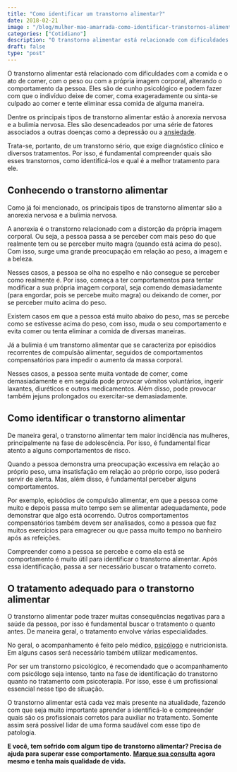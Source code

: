 ```yaml
---
title: "Como identificar um transtorno alimentar?"
date: 2018-02-21
image : "/blog/mulher-mao-amarrada-como-identificar-transtornos-alimentares.png"
categories: ["Cotidiano"]
description: "O transtorno alimentar está relacionado com dificuldades com a comida e o ato de comer, com o peso ou com a própria imagem corporal, alterando o comportamento da pessoa."
draft: false
type: "post"
---
```


O transtorno alimentar está relacionado com dificuldades com a comida e o ato de comer, com o peso ou com a própria imagem corporal, alterando o comportamento da pessoa. Eles são de cunho psicológico e podem fazer com que o indivíduo deixe de comer, coma exageradamente ou sinta-se culpado ao comer e tente eliminar essa comida de alguma maneira.

Dentre os principais tipos de transtorno alimentar estão à anorexia nervosa e a bulimia nervosa. Eles são desencadeados por uma série de fatores associados a outras doenças como a depressão ou a [ansiedade](/ansiedade-o-mal-do-novo-seculo/).

Trata-se, portanto, de um transtorno sério, que exige diagnóstico clínico e diversos tratamentos. Por isso, é fundamental compreender quais são esses transtornos, como identificá-los e qual é a melhor tratamento para ele.

## **Conhecendo o transtorno alimentar**

Como já foi mencionado, os principais tipos de transtorno alimentar são a anorexia nervosa e a bulimia nervosa.

A anorexia é o transtorno relacionado com a distorção da própria imagem corporal. Ou seja, a pessoa passa a se perceber com mais peso do que realmente tem ou se perceber muito magra (quando está acima do peso). Com isso, surge uma grande preocupação em relação ao peso, a imagem e a beleza.

Nesses casos, a pessoa se olha no espelho e não consegue se perceber como realmente é. Por isso, começa a ter comportamentos para tentar modificar a sua própria imagem corporal, seja comendo demasiadamente (para engordar, pois se percebe muito magra) ou deixando de comer, por se perceber muito acima do peso.

Existem casos em que a pessoa está muito abaixo do peso, mas se percebe como se estivesse acima do peso, com isso, muda o seu comportamento e evita comer ou tenta eliminar a comida de diversas maneiras.

Já a bulimia é um transtorno alimentar que se caracteriza por episódios recorrentes de compulsão alimentar, seguidos de comportamentos compensatórios para impedir o aumento da massa corporal.

Nesses casos, a pessoa sente muita vontade de comer, come demasiadamente e em seguida pode provocar vômitos voluntários, ingerir laxantes, diuréticos e outros medicamentos. Além disso, pode provocar também jejuns prolongados ou exercitar-se demasiadamente.

## **Como identificar o transtorno alimentar**

De maneira geral, o transtorno alimentar tem maior incidência nas mulheres, principalmente na fase de adolescência. Por isso, é fundamental ficar atento a alguns comportamentos de risco.

Quando a pessoa demonstra uma preocupação excessiva em relação ao próprio peso, uma insatisfação em relação ao próprio corpo, isso poderá servir de alerta. Mas, além disso, é fundamental perceber alguns comportamentos.

Por exemplo, episódios de compulsão alimentar, em que a pessoa come muito e depois passa muito tempo sem se alimentar adequadamente, pode demonstrar que algo está ocorrendo. Outros comportamentos compensatórios também devem ser analisados, como a pessoa que faz muitos exercícios para emagrecer ou que passa muito tempo no banheiro após as refeições.

Compreender como a pessoa se percebe e como ela está se comportamento é muito útil para identificar o transtorno alimentar. Após essa identificação, passa a ser necessário buscar o tratamento correto.

## **O tratamento adequado para o transtorno alimentar**

O transtorno alimentar pode trazer muitas consequências negativas para a saúde da pessoa, por isso é fundamental buscar o tratamento o quanto antes. De maneira geral, o tratamento envolve várias especialidades.

No geral, o acompanhamento é feito pelo médico, [psicólogo](/pra-que-serve-um-psicologo-clinico/) e nutricionista. Em alguns casos será necessário também utilizar medicamentos.

Por ser um transtorno psicológico, é recomendado que o acompanhamento com psicólogo seja intenso, tanto na fase de identificação do transtorno quanto no tratamento com psicoterapia. Por isso, esse é um profissional essencial nesse tipo de situação.

O transtorno alimentar está cada vez mais presente na atualidade, fazendo com que seja muito importante aprender a identificá-lo e compreender quais são os profissionais corretos para auxiliar no tratamento. Somente assim será possível lidar de uma forma saudável com esse tipo de patologia.

**E você, tem sofrido com algum tipo de transtorno alimentar? Precisa de ajuda para superar esse comportamento.** [**Marque sua consulta**](/contato/) **agora mesmo e tenha mais qualidade de vida.**